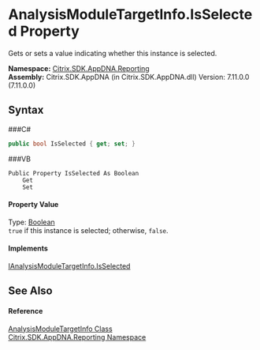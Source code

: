 # AnalysisModuleTargetInfo.IsSelected Property 
 

Gets or sets a value indicating whether this instance is selected.

**Namespace:**&nbsp;<a href="N_Citrix_SDK_AppDNA_Reporting">Citrix.SDK.AppDNA.Reporting</a><br />**Assembly:**&nbsp;Citrix.SDK.AppDNA (in Citrix.SDK.AppDNA.dll) Version: 7.11.0.0 (7.11.0.0)

## Syntax

###C#
```csharp
public bool IsSelected { get; set; }
```

###VB
```vbnet
Public Property IsSelected As Boolean
	Get
	Set
```


#### Property Value
Type: <a href="http://msdn2.microsoft.com/en-us/library/a28wyd50" target="_blank">Boolean</a><br />`true` if this instance is selected; otherwise, `false`.

#### Implements
<a href="P_Citrix_SDK_AppDNA_Interfaces_IAnalysisModuleTargetInfo_IsSelected">IAnalysisModuleTargetInfo.IsSelected</a><br />

## See Also


#### Reference
<a href="T_Citrix_SDK_AppDNA_Reporting_AnalysisModuleTargetInfo">AnalysisModuleTargetInfo Class</a><br /><a href="N_Citrix_SDK_AppDNA_Reporting">Citrix.SDK.AppDNA.Reporting Namespace</a><br />